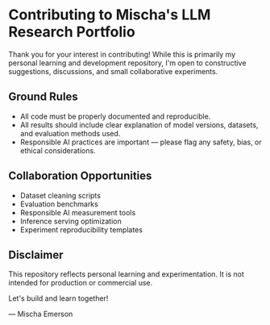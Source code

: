 # Contributing to Mischa's LLM Research Portfolio

Thank you for your interest in contributing! While this is primarily my personal learning and development repository, I'm open to constructive suggestions, discussions, and small collaborative experiments.

## Ground Rules

- All code must be properly documented and reproducible.
- All results should include clear explanation of model versions, datasets, and evaluation methods used.
- Responsible AI practices are important — please flag any safety, bias, or ethical considerations.

## Collaboration Opportunities

- Dataset cleaning scripts
- Evaluation benchmarks
- Responsible AI measurement tools
- Inference serving optimization
- Experiment reproducibility templates

## Disclaimer

This repository reflects personal learning and experimentation. It is not intended for production or commercial use.

Let's build and learn together!

— Mischa Emerson
